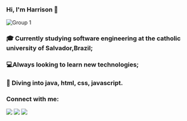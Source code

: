 ### Hi, I'm Harrison 👋

![Group 1](https://user-images.githubusercontent.com/73191690/151250819-93e5ad7c-11f7-4b4f-a4ac-7f390ffb0077.png)

### 🎓 Currently studying software engineering at the catholic university of Salvador,Brazil;
### 💻Always looking to learn new technologies;
### 🌊 Diving into java, html, css, javascript.


### Connect with me:

<div> 

  <a href="https://instagram.com/harryborgees" target="_blank"><img src="https://img.shields.io/badge/-Instagram-%23E4405F?style=for-the-badge&logo=instagram&logoColor=white" target="_blank"></a>
  <a href = "emaildogmail"><img src="https://img.shields.io/badge/-Gmail-%23333?style=for-the-badge&logo=gmail&logoColor=white" target="_blank"></a>
  <a href="https://www.linkedin.com/in/harrisonborges" target="_blank"><img src="https://img.shields.io/badge/-LinkedIn-%230077B5?style=for-the-badge&logo=linkedin&logoColor=white" target="_blank"></a> 
 

 
</div>


